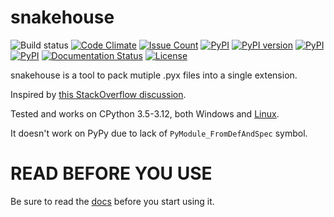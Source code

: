 snakehouse
==========
![Build status](https://github.com/smok-serwis/snakehouse/actions/workflows/ci.yml/badge.svg)
[![Code Climate](https://codeclimate.com/github/smok-serwis/snakehouse/badges/gpa.svg)](https://codeclimate.com/github/smok-serwis/snakehouse)
[![Issue Count](https://codeclimate.com/github/smok-serwis/snakehouse/badges/issue_count.svg)](https://codeclimate.com/github/smok-serwis/snakehouse)
[![PyPI](https://img.shields.io/pypi/pyversions/snakehouse.svg)](https://pypi.python.org/pypi/snakehouse)
[![PyPI version](https://badge.fury.io/py/snakehouse.svg)](https://badge.fury.io/py/snakehouse)
[![PyPI](https://img.shields.io/pypi/implementation/snakehouse.svg)](https://pypi.python.org/pypi/snakehouse)
[![PyPI](https://img.shields.io/pypi/wheel/snakehouse.svg)]()
[![Documentation Status](https://readthedocs.org/projects/snakehouse/badge/?version=latest)](http://snakehouse.readthedocs.io/en/latest/?badge=latest)
[![License](https://img.shields.io/pypi/l/snakehouse)](https://github.com/smok-serwis/snakehouse)

snakehouse is a tool to pack mutiple .pyx files
into a single extension.

Inspired by [this StackOverflow discussion](https://stackoverflow.com/questions/30157363/collapse-multiple-submodules-to-one-cython-extension).

Tested and works on CPython 3.5-3.12, 
both Windows and [Linux](https://travis-ci.org/github/smok-serwis/snakehouse).

It doesn't work on PyPy due to lack of
`PyModule_FromDefAndSpec` symbol.

READ BEFORE YOU USE
===================

Be sure to read the [docs](http://snakehouse.readthedocs.io/en/latest/) 
before you start using it.

